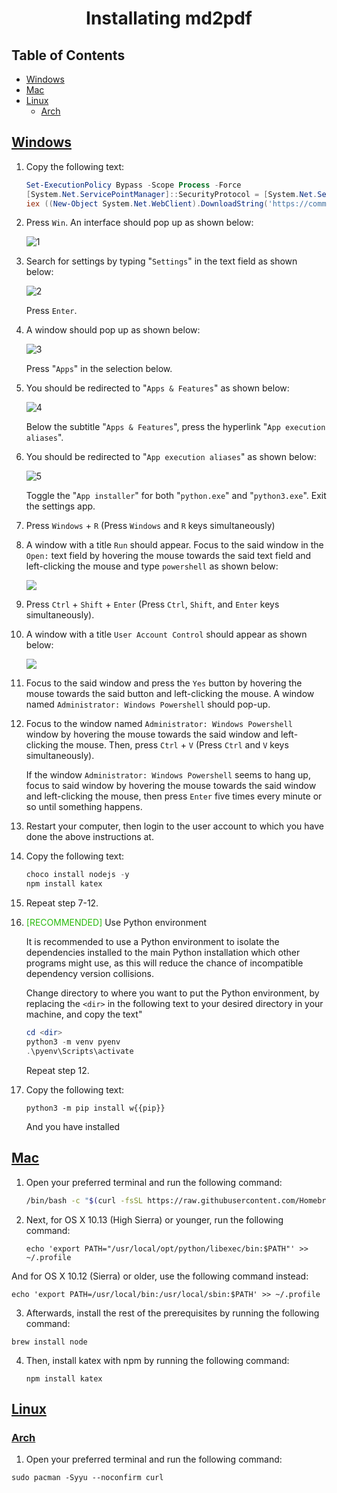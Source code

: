 <h1 align="center" style="font-weight: bold">
    Installating md2pdf
</h1>


<div class="toc"><h2 id="toc"><b><a href="#toc">Table of Contents</a></b></h2>
<ul><li><a href="#windows">Windows</a></li><li><a href="#mac">Mac</a></li><li><a href="#linux">Linux</a><ul><li><a href="#linux-arch">Arch</a></li></ul></li></ul></div>

<h2 id="windows"><b><a href="#windows">Windows</a></b></h2>

1. Copy the following text:

    ```ps1
    Set-ExecutionPolicy Bypass -Scope Process -Force
    [System.Net.ServicePointManager]::SecurityProtocol = [System.Net.ServicePointManager]::SecurityProtocol -bor 3072
    iex ((New-Object System.Net.WebClient).DownloadString('https://community.chocolatey.org/install.ps1'))
    ```

2. Press `Win`. An interface should pop up as shown below:

    ![1](/docs/assets/images/prerequisites/python/windows/1.png)

3. Search for settings by typing "`Settings`" in the text field as shown below:

    ![2](/docs/assets/images/prerequisites/python/windows/2.png)

    Press `Enter`.

4. A window should pop up as shown below:

    ![3](/docs/assets/images/prerequisites/python/windows/3.png)


    Press "`Apps`" in the selection below.

5. You should be redirected to "`Apps & Features`" as shown below:

    ![4](/docs/assets/images/prerequisites/python/windows/4.png)

    Below the subtitle "`Apps & Features`", press the hyperlink "`App execution aliases`".

6. You should be redirected to "`App execution aliases`" as shown below:

    ![5](/docs/assets/images/prerequisites/python/windows/5.png)

    Toggle the "`App installer`" for both "`python.exe`" and "`python3.exe`". Exit the settings app.

7. Press `Windows` + `R` (Press `Windows` and `R` keys simultaneously)

8. A window with a title `Run` should appear. Focus to the said window in the `Open:` text field by hovering the mouse towards the said text field and left-clicking the mouse and type `powershell` as shown below:

    ![](/docs/assets/images/run_box_ps.png)

9. Press `Ctrl` + `Shift` + `Enter` (Press `Ctrl`, `Shift`, and `Enter` keys simultaneously).

10. A window with a title `User Account Control` should appear as shown below:

    ![](/docs/assets/images/UAC_ps.png)

11. Focus to the said window and press the `Yes` button by hovering the mouse towards the said button and left-clicking the mouse. A window named `Administrator: Windows Powershell` should pop-up.

12. Focus to the window named `Administrator: Windows Powershell` window by hovering the mouse towards the said window and left-clicking the mouse. Then, press `Ctrl` + `V` (Press `Ctrl` and `V` keys simultaneously).

    If the window `Administrator: Windows Powershell` seems to hang up, focus to said window by hovering the mouse towards the said window and left-clicking the mouse, then press `Enter` five times every minute or so until something happens.

13. Restart your computer, then login to the user account to which you have done the above instructions at.

14. Copy the following text:

    ```ps1
    choco install nodejs -y
    npm install katex
    ```

15. Repeat step 7-12.

16. <font color="#2aba0f">[RECOMMENDED]</font> Use Python environment

    It is recommended to use a Python environment to isolate the dependencies installed to the main Python installation which other programs might use, as this will reduce the chance of incompatible dependency version collisions.

    Change directory to where you want to put the Python environment, by replacing the `<dir>` in the following text to your desired directory in your machine, and copy the text"

    ```ps1
    cd <dir>
    python3 -m venv pyenv
    .\pyenv\Scripts\activate
    ```

    Repeat step 12.

17. Copy the following text:

    ```
    python3 -m pip install w{{pip}}
    ```

    And you have installed 

<h2 id="mac"><b><a href="#mac">Mac</a></b></h2>

1. Open your preferred terminal and run the following command:

    ```sh
    /bin/bash -c "$(curl -fsSL https://raw.githubusercontent.com/Homebrew/install/master/install.sh)"
    ```

2. Next, for OS X 10.13 (High Sierra) or younger, run the following command:

    ```
    echo 'export PATH="/usr/local/opt/python/libexec/bin:$PATH"' >> ~/.profile
    ```

And for OS X 10.12 (Sierra) or older, use the following command instead:
```
echo 'export PATH=/usr/local/bin:/usr/local/sbin:$PATH' >> ~/.profile
```

3. Afterwards, install the rest of the prerequisites by running the following command:
```
brew install node
```

4. Then, install katex with npm by running the following command:

    ```
    npm install katex
    ```

<h2 id="linux"><b><a href="#linux">Linux</a></b></h2>

<h3 id="linux-arch"><b><a href="#linux-arch">Arch</a></b></h3>

1. Open your preferred terminal and run the following command:
```
sudo pacman -Syyu --noconfirm curl
```
